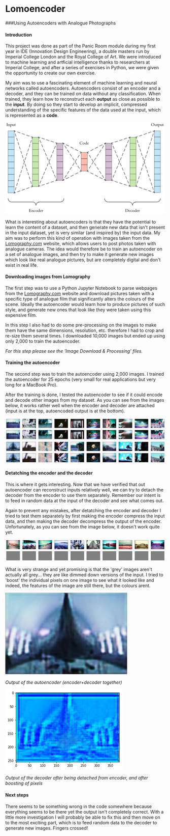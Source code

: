# Lomoencoder

###Using Autoencoders with Analogue Photographs


#### Introduction

This project was done as part of the Panic Room module during my first year in IDE (Innovation Design Engineering), a double masters run by Imperial College London and the Royal College of Art. We were introduced to machine learning and artficial intelligence thanks to researchers at Imperial College, and after a series of exercises in Python, we were given the opportunity to create our own exercise.

My aim was to use a fascinating element of machine learning and neural networks called autoencoders. Autoencoders consist of an encoder and a decoder, and they can be trained on data without any classification. When trained, they learn how to reconstruct each **output** as close as possible to the **input**. By doing so they start to develop an implicit, compressed understanding of the specific features of the data used at the input, which is represented as a **code**.

<!--![Autoencoder with RGB Images](./illustrations/image-autoencoder.png)
*Autoencoder with RGB Images*-->

![alt-text](./illustrations/encoder+decoder.png)

What is interesting about autoencoders is that they have the potential to learn the content of a dataset, and then generate new data that isn't present in the input dataset, yet is very similar (and inspired by) the input data. My aim was to perform this kind of operation with images taken from the [Lomography.com](https://www.lomography.com/photos/) website, which allows users to post photos taken with analogue cameras. The idea would therefore be to train an autoencoder on a set of analogue images, and then try to make it generate new images which look like real analogue pictures, but are completely digital and don't exist in real life.


#### Downloading images from Lomography

The first step was to use a Python Jupyter Notebook to parse webpages from the [Lomography.com](https://www.lomography.com/photos/) website and download pictures taken with a specific type of analogue film that significantly alters the colours of the scene. Ideally the autoencoder would learn how to produce pictures of such style, and generate new ones that look like they were taken using this expensive film.

In this step I also had to do some pre-processing on the images to make them have the same dimensions, resolution, etc. therefore I had to crop and re-size them several times. I downloaded 10,000 images but ended up using only 2,000 to train the autoencoder.

*For this step please see the 'Image Download & Processing' files.*


#### Training the autoencoder

The second step was to train the autoencoder using 2,000 images. I trained the autoencoder for 25 epochs (very small for real applications but very long for a MacBook Pro). 

After the training is done, I tested the autoencoder to see if it could encode and decode other images from my dataset. As you can see from the images below, it works rather well when the encoder and decoder are attached (input is at the top, autoencoded output is at the bottom).

![](./illustrations/autoencoded1.jpg)
![](./illustrations/autoencoded2.jpg)


#### Detatching the encoder and the decoder

This is where it gets interesting. Now that we have verified that out autoencoder can reconstruct inputs relatively well, we can try to detach the decoder from the encoder to use them separately. Remember our intent is to feed in random data at the input of the decoder and see what comes out. 

Again to prevent any mistakes, after detatching the encoder and decoder I tried to test them separately by first making the encoder compress the input data, and then making the decoder decompress the output of the encoder. Unfortunately, as you can see from the image below, it doesn't work quite yet.

![](./illustrations/encoded+decoded.jpg)

What is very strange and yet promising is that the 'grey' images aren't actually all grey... they are like dimmed down versions of the input. I tried to 'boost' the individual pixels on one image to see what it looked like and indeed, the features of the image are still there, but the colours arent. 

![](./illustrations/autoencoded.jpg)

*Output of the autoencoder (encoder+decoder together)*

![](./illustrations/boosted-pixels.jpg)

*Output of the decoder after being detached from encoder, and after boosting of pixels*

#### Next steps
There seems to be something wrong in the code somewhere because everything seems to be there yet the output isn't completely correct. With a little more investigation I will probably be able to fix this and then move on to the most exciting part, which is to feed random data to the decoder to generate new images. Fingers crossed!